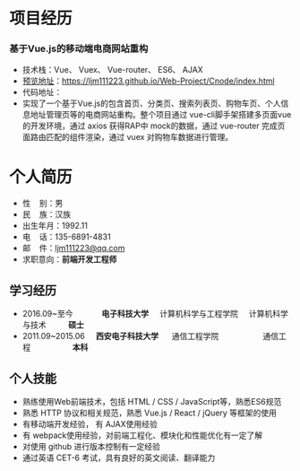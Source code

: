 # 项目经历
### 基于Vue.js的移动端电商网站重构
- 技术栈：Vue、 Vuex、 Vue-router、 ES6、 AJAX
- [预览地址](https://ljm111223.github.io/Web-Project/Cnode/index.html)：https://ljm111223.github.io/Web-Project/Cnode/index.html
- 代码地址：
- 实现了一个基于Vue.js的包含首页、分类页、搜索列表页、购物车页、个人信息地址管理页等的电商网站重构。整个项目通过 vue-cli脚手架搭建多页面vue的开发环境，通过 axios 获得RAP中 mock的数据，通过 vue-router 完成页面路由匹配的组件渲染，通过 vuex 对购物车数据进行管理。


# 个人简历
- 性&nbsp;&nbsp;&nbsp;&nbsp;别：男
- 民&nbsp;&nbsp;&nbsp;&nbsp;族：汉族 
- 出生年月：1992.11
- 电&nbsp;&nbsp;&nbsp;&nbsp;话：135-6891-4831　
- 邮&nbsp;&nbsp;&nbsp;&nbsp;件：ljm111223@qq.com
- 求职意向：**前端开发工程师**

## 学习经历
-	2016.09~至今&nbsp;&nbsp;&nbsp;&nbsp;&nbsp;&nbsp;&nbsp;&nbsp;&nbsp;&nbsp;&nbsp;&nbsp;&nbsp;**电子科技大学**&nbsp;&nbsp;&nbsp;&nbsp;&nbsp;计算机科学与工程学院&nbsp;&nbsp;&nbsp;&nbsp;&nbsp;计算机科学与技术&nbsp;&nbsp;&nbsp;&nbsp;&nbsp;&nbsp;&nbsp;&nbsp;&nbsp;&nbsp;**硕士**
-	2011.09~2015.06&nbsp;&nbsp;&nbsp;&nbsp;&nbsp;**西安电子科技大学**	&nbsp;&nbsp;&nbsp;&nbsp;&nbsp;通信工程学院&nbsp;&nbsp;&nbsp;&nbsp;&nbsp;&nbsp;&nbsp;&nbsp;&nbsp;&nbsp;&nbsp;&nbsp;&nbsp;&nbsp;&nbsp;&nbsp;&nbsp;&nbsp;&nbsp;&nbsp;通信工程&nbsp;&nbsp;&nbsp;&nbsp;&nbsp;&nbsp;&nbsp;&nbsp;&nbsp;&nbsp;&nbsp;&nbsp;&nbsp;&nbsp;&nbsp;&nbsp;&nbsp;&nbsp;&nbsp;**本科**

## 个人技能
- 熟练使用Web前端技术，包括 HTML / CSS / JavaScript等，熟悉ES6规范
- 熟悉 HTTP 协议和相关规范，熟悉 Vue.js / React / jQuery 等框架的使用
- 有移动端开发经验， 有 AJAX使用经验
- 有 webpack使用经验，对前端工程化、模块化和性能优化有一定了解
- 对使用 github 进行版本控制有一定经验
- 通过英语 CET-6 考试，具有良好的英文阅读、翻译能力
